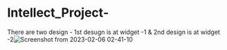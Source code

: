 # Intellect_Project-
There are two design - 1st desugn is at widget -1 & 2nd design is at widget -2![Screenshot from 2023-02-06 02-41-10](https://user-images.githubusercontent.com/55456403/216846135-03592ea1-204f-4ce7-936b-87a4ccea8c1f.png)
